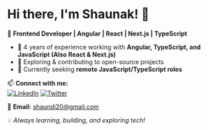 # Hi there, I'm Shaunak! 👋  

🚀 **Frontend Developer | Angular | React | Next.js | TypeScript**  
- 🔭 4 years of experience working with **Angular, TypeScript, and JavaScript (Also React & Next.js)** 
- 🌱 Exploring & contributing to open-source projects
- 🎯 Currently seeking **remote JavaScript/TypeScript roles** 

📫 **Connect with me:**  
[![LinkedIn](https://img.shields.io/badge/LinkedIn-blue?style=flat&logo=linkedin)](https://www.linkedin.com/in/shaunak-das-586338188/)  [![Twitter](https://img.shields.io/badge/Twitter-blue?style=flat&logo=twitter)](https://x.com/Shaun_ak_) 

📧 **Email:** shaundj20@gmail.com  

💡 *Always learning, building, and exploring tech!*  
